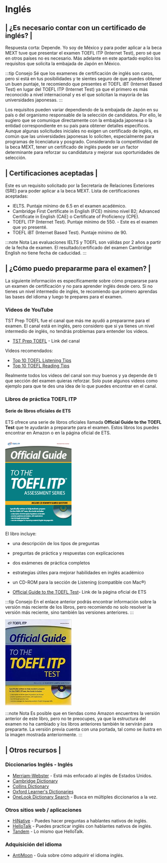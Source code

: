 # Inglés

## | ¿Es necesario contar con un certificado de inglés? |
Respuesta corta: Depende. Yo soy de México y para poder aplicar a la beca MEXT tuve que presentar el examen TOEFL ITP (Internet Test), pero sé que en otros países no es necesario. Más adelante en este apartado explico los requisitos que solicita la embajada de Japón en México.

:::tip Consejo 
Sé que los examenes de certificación de inglés son caros, pero si está en tus posibilidades y te sientes seguro de que puedes obtener un buen puntaje, te recomiendo que presentes el TOEFL iBT (Internet Based Test) en lugar del TOEFL ITP (Internet Test) ya que el primero es más reconocido a nivel internacional y es el que solicitan la mayoría de las universidades japonesas. 
:::

Los requisitos pueden variar dependiendo de la embajada de Japón en su país o del organismo responsable de la selección de candidatos. Por ello, le sugiero que se comunique directamente con la embajada japonesa o la entidad correspondiente en su país para obtener detalles específicos. Aunque algunas solicitudes iniciales no exigen un certificado de inglés, es común que las universidades japonesas lo soliciten, especialmente para programas de licenciatura y posgrado. Considerando la competitividad de la beca MEXT, tener un certificado de inglés puede ser un factor determinante para reforzar su candidatura y mejorar sus oportunidades de selección.

## | Certificaciones aceptadas |
Este es un requisito solicitado por la Secretaría de Relaciones Exteriores (SRE) para poder aplicar a la beca MEXT. Lista de certificaciones aceptadas:
* IELTS. Puntaje mínimo de 6.5 en el examen académico.
* Cambridge First Certificate in English (FCE) mínimo nivel B2; Advanced Certificate in English (CAE) o Certificate of Proficiency (CPE).
* TOEFL ITP (Internet Test). Puntaje mínimo de 550. - Este es el examen que yo presenté.
* TOEFL iBT (Internet Based Test). Puntaje mínimo de 90. ​

:::note Nota
Las evaluaciones IELTS y TOEFL son válidas por 2 años a partir de la fecha de examen. El resultado/certificado del examen Cambridge English no tiene fecha de caducidad.
:::

## | ¿Cómo puedo prepararme para el examen? |
La siguiente información es específicamente sobre cómo prepararse para un examen de certificación y no para aprender inglés desde cero. Si no tienes un nivel intermedio de inglés, te recomiendo que primero aprendas las bases del idioma y luego te prepares para el examen.

### Videos de YouTube
TST Prep TOEFL fue el canal que más me ayudó a prepararme para el examen. El canal está en inglés, pero considero que si ya tienes un nivel intermedio de inglés, no tendrás problemas para entender los videos. 

* [TST Prep TOEFL](https://www.youtube.com/@TSTPrep) - Link del canal

Videos recomendados:
* [Top 10 TOEFL Listening Tips](https://www.youtube.com/watch?v=b1kPX7X-quI)
* [Top 10 TOEFL Reading Tips](https://www.youtube.com/watch?v=dBIix5rR4Nc)

Realmente todos los videos del canal son muy buenos y ya depende de ti que sección del examen quieras reforzar. Solo puse algunos videos como ejemplo para que te des una idea de lo que puedes encontrar en el canal.

### Libros de práctica TOEFL ITP
#### Serie de libros oficiales de ETS
ETS ofrece una serie de libros oficiales llamada **Official Guide to the TOEFL Test** que te ayudarán a prepararte para el examen. Estos libros los puedes encontrar en Amazon o en la página oficial de ETS.

![ToeflIpt](/img/toefl-itp-book.jpg)

El libro incluye: 
* una descripción de los tipos de preguntas
* preguntas de práctica y respuestas con explicaciones
* dos exámenes de práctica completos
* estrategias útiles para mejorar habilidades en inglés académico
* un CD-ROM para la sección de Listening (compatible con Mac®)

* [Official Guide to the TOEFL Test](https://www.ets.org/toefl/itp/prepare.html)- Link de la página oficial de ETS

:::tip Consejo
En el enlace anterior podrás encontrar información sobre la versión más reciente de los libros, pero recomiendo no solo resolver la versión más reciente, sino también las versiones anteriores. 
:::

![ToeflIpt1](/img/toefl-itp-book-1.jpg)

:::note Nota
Es posible que en tiendas como Amazon encuentres la versión anterior de este libro, pero no te preocupes, ya que la estructura del examen no ha cambiado y los libros anteriores también te servirán para prepararte. La versión previa cuenta con una portada, tal como se ilustra en la imagen mostrada anteriormente.
:::

## | Otros recursos |
### Diccionarios Inglés - Inglés
* [Merriam-Webster](https://www.merriam-webster.com/) - Está más enfocado al inglés de Estados Unidos.
* [Cambridge Dictionary](https://dictionary.cambridge.org/us/) 
* [Collins Dictionary](https://www.collinsdictionary.com/) 
* [Oxford Learner's Dictionaries](https://www.oxfordlearnersdictionaries.com/) 
* [OneLook Dictionary Search](https://www.onelook.com/) - Busca en múltiples diccionarios a la vez.

### Otros sitios web / aplicaciones 
* [HiNative](https://hinative.com/) - Puedes hacer preguntas a hablantes nativos de inglés.
* [HelloTalk](https://www.hellotalk.com/) - Puedes practicar inglés con hablantes nativos de inglés. 
* [Tandem](https://www.tandem.net/) - Lo mismo que HelloTalk.

### Adquisición del idioma
* [AntiMoon](https://www.antimoon.com/) - Guía sobre cómo adquirir el idioma inglés.